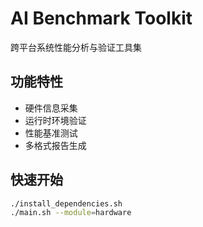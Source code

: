 # AI Benchmark Toolkit

跨平台系统性能分析与验证工具集

## 功能特性
- 硬件信息采集
- 运行时环境验证
- 性能基准测试
- 多格式报告生成

## 快速开始
```bash
./install_dependencies.sh
./main.sh --module=hardware
```